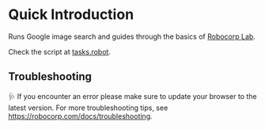 # Quick Introduction

Runs Google image search and guides through the basics of [Robocorp Lab](https://robocorp.com/docs/product-manuals/robocorp-lab/robocorp-lab-installation).

Check the script at [tasks.robot](./tasks.robot).

## Troubleshooting

🩺 If you encounter an error please make sure to update your browser to the latest version. For more troubleshooting tips, see https://robocorp.com/docs/troubleshooting.
